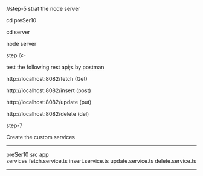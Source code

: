 //step-5 strat the node server

cd preSer10

cd server

node server



step 6:-

test the following rest api;s by postman

http://localhost:8082/fetch  (Get)

http://localhost:8082/insert  (post)

http://localhost:8082/update  (put)

http://localhost:8082/delete  (del)



step-7 

Create the custom services
*******************************************
preSer10
        src
             app   
                services
                    fetch.service.ts
                    insert.service.ts
                    update.service.ts
                    delete.service.ts
**********************************************
                    

